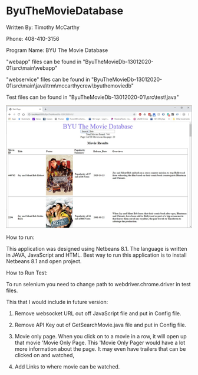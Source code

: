 # ByuTheMovieDatabase

Written By: Timothy McCarthy

Phone: 408-410-3156

Program Name: BYU The Movie Database

"webapp" files can be found in  "ByuTheMovieDb-13012020-01\src\main\webapp"

"webservice" files can be found in "ByuTheMovieDb-13012020-01\src\main\java\trm\mccarthycrew\byuthemoviedb"

Test files can be found in "ByuTheMovieDb-13012020-01\src\test\java"

![](Screenshot/Screenshot1601202-01.jpg)

How to run:

This application was designed using Netbeans 8.1. The language is written in JAVA, JavaScript and HTML.
Best way to run this application is to install Netbeans 8.1 and open project.

How to Run Test:

To run selenium you need to change path to webdriver.chrome.driver in test files.

This that I would include in future version:

1) Remove websocket URL out off JavaScript file and put in Config file.

2) Remove API Key out of GetSearchMovie.java file and put in Config file.

3) Movie only page.
    When you click on to a movie in a row, it will open up that movie 'Movie Only Page.
    This 'Movie Only Pager would have a lot more information about the page.
    It may even have trailers that can be clicked on and watched,

4) Add Links to where movie can be watched.
  
